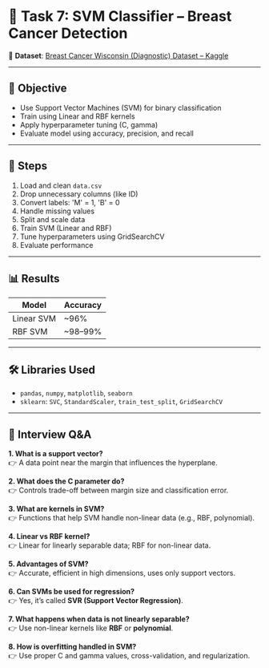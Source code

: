 # 🧠 Task 7: SVM Classifier – Breast Cancer Detection

🔗 **Dataset**: [Breast Cancer Wisconsin (Diagnostic) Dataset – Kaggle](https://www.kaggle.com/datasets/uciml/breast-cancer-wisconsin-data)

---

## 📌 Objective
- Use Support Vector Machines (SVM) for binary classification
- Train using Linear and RBF kernels
- Apply hyperparameter tuning (C, gamma)
- Evaluate model using accuracy, precision, and recall

---

## 🧪 Steps
1. Load and clean `data.csv`
2. Drop unnecessary columns (like ID)
3. Convert labels: 'M' = 1, 'B' = 0
4. Handle missing values
5. Split and scale data
6. Train SVM (Linear and RBF)
7. Tune hyperparameters using GridSearchCV
8. Evaluate performance

---

## 📊 Results
| Model         | Accuracy |
|---------------|----------|
| Linear SVM    | ~96%     |
| RBF SVM       | ~98–99%  |

---

## 🛠️ Libraries Used
- `pandas`, `numpy`, `matplotlib`, `seaborn`
- `sklearn`: `SVC`, `StandardScaler`, `train_test_split`, `GridSearchCV`

---

## 💼 Interview Q&A

**1. What is a support vector?**  
👉 A data point near the margin that influences the hyperplane.

**2. What does the C parameter do?**  
👉 Controls trade-off between margin size and classification error.

**3. What are kernels in SVM?**  
👉 Functions that help SVM handle non-linear data (e.g., RBF, polynomial).

**4. Linear vs RBF kernel?**  
👉 Linear for linearly separable data; RBF for non-linear data.

**5. Advantages of SVM?**  
👉 Accurate, efficient in high dimensions, uses only support vectors.

**6. Can SVMs be used for regression?**  
👉 Yes, it’s called **SVR (Support Vector Regression)**.

**7. What happens when data is not linearly separable?**  
👉 Use non-linear kernels like **RBF** or **polynomial**.

**8. How is overfitting handled in SVM?**  
👉 Use proper C and gamma values, cross-validation, and regularization.


